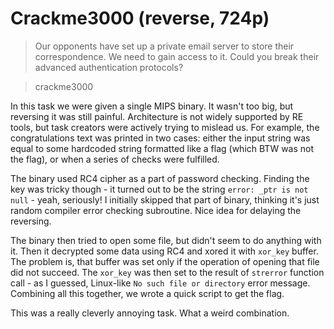# Crackme3000 (reverse, 724p)

> Our opponents have set up a private email server to store their correspondence.
> We need to gain access to it. Could you break their advanced authentication protocols?

> crackme3000

In this task we were given a single MIPS binary. It wasn't too big, but reversing it was still painful. Architecture
is not widely supported by RE tools, but task creators were actively trying to mislead us. For example,
the congratulations text was printed in two cases: either the input string was equal to some hardcoded
string formatted like a flag (which BTW was not the flag), or when a series of checks were fulfilled.

The binary used RC4 cipher as a part of password checking. Finding the key was tricky though - it turned out
to be the string `error: _ptr is not null` - yeah, seriously! I initially skipped that part of binary,
thinking it's just random compiler error checking subroutine. Nice idea for delaying the reversing.

The binary then tried to open some file, but didn't seem to do anything with it. Then it decrypted some data using
RC4 and xored it with `xor_key` buffer. The problem is, that buffer was set only if the operation of opening that file
did not succeed. The `xor_key` was then set to the result of `strerror` function call - as I guessed, 
Linux-like `No such file or directory` error message. Combining all this together, we wrote a quick script to get the flag.

This was a really cleverly annoying task. What a weird combination.

